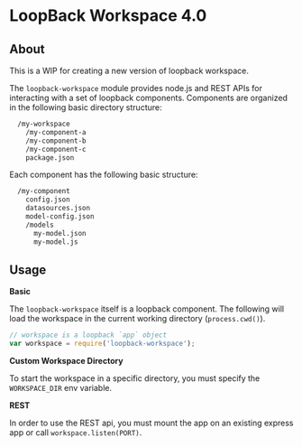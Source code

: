 # LoopBack Workspace 4.0

## About

This is a WIP for creating a new version of loopback workspace.

The `loopback-workspace` module provides node.js and REST APIs for interacting
with a set of loopback components. Components are organized in the following
basic directory structure:

```txt
  /my-workspace
    /my-component-a
    /my-component-b
    /my-component-c
    package.json
```

Each component has the following basic structure:

```txt
  /my-component
    config.json
    datasources.json
    model-config.json
    /models
      my-model.json
      my-model.js
```

## Usage

**Basic**

The `loopback-workspace` itself is a loopback component. The following
will load the workspace in the current working directory (`process.cwd()`).

```js
// workspace is a loopback `app` object
var workspace = require('loopback-workspace');
```

**Custom Workspace Directory**

To start the workspace in a specific directory, you must specify the
`WORKSPACE_DIR` env variable.

**REST**

In order to use the REST api, you must mount the app on an existing express app
or call `workspace.listen(PORT)`.

